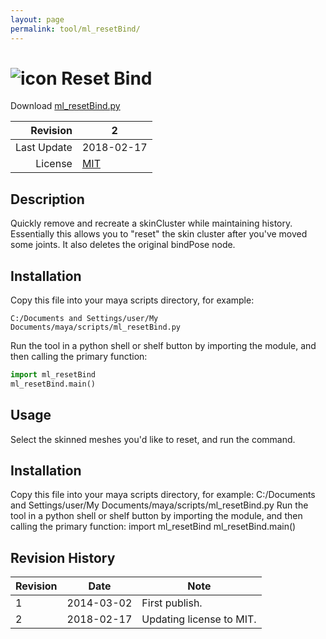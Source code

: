 ```yaml
---
layout: page
permalink: tool/ml_resetBind/
---
```


# ![icon](https://raw.githubusercontent.com/morganloomis/ml_tools/master/icons//ml_resetBind.png) Reset Bind
Download [ml_resetBind.py](https://raw.githubusercontent.com/morganloomis/ml_tools/master/ml_resetBind.py)

| Revision | 2 |
|---:|---|
| Last Update | 2018-02-17 |
| License | [MIT](https://opensource.org/licenses/MIT) |

## Description

 Quickly remove and recreate a skinCluster while maintaining history. Essentially this allows you to "reset" the skin cluster after you've moved some joints. It also deletes the original bindPose node. 

## Installation

Copy this file into your maya scripts directory, for example:

`C:/Documents and Settings/user/My Documents/maya/scripts/ml_resetBind.py`

Run the tool in a python shell or shelf button by importing the module, 
and then calling the primary function:

```python
import ml_resetBind
ml_resetBind.main()
```

## Usage

 Select the skinned meshes you'd like to reset, and run the command. 

## Installation

 Copy this file into your maya scripts directory, for example: C:/Documents and Settings/user/My Documents/maya/scripts/ml_resetBind.py Run the tool in a python shell or shelf button by importing the module, and then calling the primary function: import ml_resetBind ml_resetBind.main() 

## Revision History

| Revision | Date | Note|
|---|---|---|
|1|2014-03-02|First publish.|
|2|2018-02-17|Updating license to MIT.|

